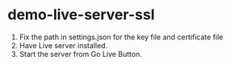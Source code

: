 # demo-live-server-ssl
 1. Fix the path in settings.json for the key file and certificate file
 2. Have Live server installed.
 3. Start the server from Go Live Button.